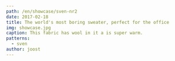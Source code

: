 ```yaml
---
path: /en/showcase/sven-nr2
date: 2017-02-18
title: The world's most boring sweater, perfect for the office
img: showcase.jpg
caption: This fabric has wool in it a is super warm.
patterns:
  - sven
author: joost
---
```


